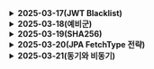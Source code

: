 <details>
  <summary><b>2025-03-17(JWT Blacklist)</b></summary>

# JWT Blacklist with Redis

## Redis를 이용한 JWT Blacklist 구현 이유

1. **빠른 조회 속도**: Redis는 인메모리 데이터 저장소로, 디스크 기반 데이터베이스보다 훨씬 빠른 읽기/쓰기 속도를 제공.

2. **만료 시간 자동 관리**: Redis의 TTL(Time To Live) 기능을 활용하여 만료된 토큰을 자동으로 제거.

3. **분산 환경 지원**: Redis는 분산 시스템에서도 효과적으로 사용할 수 있어, 마이크로서비스 아키텍처에 적합.

4. **메모리 효율성**: 키-값 구조로 데이터를 저장하여 메모리를 효율적으로 사용.

## 구현 방법


## 장점

1. **즉각적인 토큰 무효화**: 사용자 로그아웃이나 보안 위협 감지 시 즉시 토큰을 무효화.

2. **유연한 관리**: 특정 토큰만 선별적으로 무효화할 수 있어 관리의 유연성이 높습니다.

3. **보안 강화**: 탈취된 토큰의 사용을 빠르게 차단하여 보안을 강화.

4. **확장성**: Redis의 분산 구조를 활용하여 시스템 확장이 용이.

## 단점

1. **추가 인프라 필요**: Redis 서버 구축 및 관리에 추가적인 리소스가 필요.

2. **복잡성 증가**: 시스템 아키텍처가 더 복잡해질 수 있음.

3. **네트워크 오버헤드**: 모든 요청마다 Redis를 조회해야 하므로 약간의 지연이 발생할 수 있음.

4. **데이터 일관성**: 분산 환경에서 데이터 동기화에 주의가 필요.

## 구현 시 고려사항

1. **만료 시간 설정**: JWT의 만료 시간과 일치하도록 Redis의 TTL을 설정해야 함.

2. **에러 처리**: Redis 연결 실패 등의 상황에 대한 적절한 에러 처리가 필요.

3. **성능 최적화**: 캐싱 전략을 활용하여 Redis 조회 횟수를 최소화할 수 있음.

4. **보안**: Redis 서버에 대한 적절한 보안 설정이 필요.


### 1. redis config 작성
```java
@Configuration
@EnableCaching
@Slf4j
public class RedisConfig {

    @Value("${spring.data.redis.host}")
    private String redisHost;

    @Value("${spring.data.redis.port}")
    private int redisPort;


    @Bean
    public RedisConnectionFactory redisConnectionFactory() {
        log.info("Redis 연결 설정: {}:{}", redisHost, redisPort);
        return new LettuceConnectionFactory(redisHost, redisPort);
    }

    @Bean
    public RedisTemplate<String, Object> redisTemplate() {
        RedisTemplate<String, Object> redisTemplate = new RedisTemplate<>();
        redisTemplate.setConnectionFactory(redisConnectionFactory());

        // 직렬화 설정 최적화
        redisTemplate.setKeySerializer(new StringRedisSerializer());
        redisTemplate.setValueSerializer(new GenericJackson2JsonRedisSerializer());
        redisTemplate.setHashKeySerializer(new StringRedisSerializer());
        redisTemplate.setHashValueSerializer(new GenericJackson2JsonRedisSerializer());

        // 기본 직렬화
        redisTemplate.setDefaultSerializer(new StringRedisSerializer());

        // 트랜잭션 지원 활성화
        redisTemplate.setEnableDefaultSerializer(true);
        
        return redisTemplate;
    }
}

```


### 2. BlacklistService 작성
```java
@Service
@Slf4j
@RequiredArgsConstructor
public class TokenBlacklistService {

    private final RedisTemplate<String, Object> redisTemplate;
    private final String BLACKLIST_PREFIX = "token:blacklist:";


    // 토큰 블랙리스트 추가
    public void addToBlacklist(String token, Date expirationTime) {
        try {
            long ttl = expirationTime.getTime() - System.currentTimeMillis();
            if (ttl > 0) {
                String tokenHash = DigestUtils.sha256Hex(token);
                String key = BLACKLIST_PREFIX + tokenHash;
                redisTemplate.opsForValue().set(key, "blacklisted", ttl, TimeUnit.MILLISECONDS);
                log.info("토큰이 블랙리스트에 추가되었습니다 토큰해쉬{}. 남은 시간: {}ms",tokenHash, ttl);
            } else {
                log.info("이미 만료된 토큰입니다. 블랙리스트에 추가하지 않습니다.");
            }
        } catch (Exception e) {
            log.error("토큰 블랙리스트 추가 중 오류 발생: {}", e.getMessage(), e);
        }
    }


    
    // 토큰 블랙리스트 확인
    public boolean isBlacklisted(String token) {
        try {
            String tokenHash = DigestUtils.sha256Hex(token);
            String key = BLACKLIST_PREFIX + tokenHash;
            boolean isBlacklisted = Boolean.TRUE.equals(redisTemplate.hasKey(key));
            if (isBlacklisted) {
                log.debug("토큰이 블랙리스트에 있습니다: {}", token.substring(0, 10));
            }
            return isBlacklisted;
        } catch (Exception e) {
            log.error("토큰 블랙리스트 확인 중 오류 발생: {}", e.getMessage(), e);
            return false;
        }
    }

}

```

### 3. 사용

```java
    // 블랙리스트 추가
    public void blacklistToken(String token) {
        try {
            Date expirationDate = getTokenExpiration(token);

            tokenBlacklistService.addToBlacklist(token, expirationDate);
            log.info("Blacklisted token: " + token.substring(0, 10));

        } catch ( Exception e ) {
            log.error("토큰 추가 오류: {}", e.getMessage());
        }
    }

    // 토큰 유효성 검증
    public boolean validateToken(String token) {
        try {
            if (tokenBlacklistService.isBlacklisted(token)) {
                log.warn("블랙리스트에 등록된 토큰입니다: {}", token.substring(0, 10));
                return false;
            }

            // 토큰 파싱 시도
            Jws<Claims> claims = Jwts.parserBuilder().setSigningKey(key).build().parseClaimsJws(token);

            // 만료 확인
            boolean isValid = !claims.getBody().getExpiration().before(new Date());
            if (isValid) {
                log.debug("유효한 토큰: {}, 사용자: {}", token.substring(0, 10), claims.getBody().getSubject());
            } else {
                log.warn("만료된 토큰: {}", token.substring(0, 10));
            }
            return isValid;
        } catch (ExpiredJwtException e) {
            log.warn("만료된 JWT 토큰: {}", e.getMessage());
            return false;
        } catch (UnsupportedJwtException e) {
            log.error("지원되지 않는 JWT 토큰: {}", e.getMessage());
            return false;
        } catch (MalformedJwtException e) {
            log.error("잘못된 형식의 JWT 토큰: {}", e.getMessage());
            return false;
        } catch (SignatureException e) {
            log.error("유효하지 않은 JWT 서명: {}", e.getMessage());
            return false;
        } catch (JwtException | IllegalArgumentException e) {
            log.error("잘못된 JWT 토큰: {}", e.getMessage());
            return false;
        }
    }

```

</details>

<details>
<summary><b>2025-03-18(예비군)</summary>
</details>

<details>
<summary><b>2025-03-19(SHA256)</b></summary>

# SHA-256 (Secure Hash Algorithm 256-bit)

## SHA-256이란?

SHA-256은 미국 국가안보국(NSA)에서 설계하고 미국 국립표준기술연구소(NIST)에서 2001년에 표준으로 발표한 암호화 해시 함수입니다. SHA-2 계열 중 일부로, 가장 널리 사용되는 해시 알고리즘 중 하나입니다.

## 주요 특징

1. **고정 출력 길이**: 입력 데이터의 크기와 상관없이 항상 256비트(32바이트)의 해시값을 생성합니다.

2. **일방향성**: 해시값으로부터 원본 데이터를 역산하는 것이 계산적으로 불가능합니다.

3. **충돌 저항성**: 서로 다른 두 입력값이 동일한 해시값을 생성할 확률이 극히 낮습니다.

4. **눈사태 효과**: 입력 데이터의 작은 변화도 완전히 다른 해시값을 생성합니다.

5. **결정론적**: 동일한 입력에 대해 항상 동일한 출력값을 생성합니다.

## 작동 원리

1. **전처리(Preprocessing)**:
   - 메시지에 패딩을 추가하여 512비트 블록의 배수가 되도록 합니다.
   - 원본 메시지 길이를 64비트 값으로 표현하여 마지막 블록에 추가합니다.

2. **초기 해시값 설정**:
   - 8개의 32비트 상수로 초기 해시값을 설정합니다.
   - 이 상수들은 처음 8개 소수(2, 3, 5, 7, 11, 13, 17, 19)의 제곱근에서 소수부분의 처음 32비트로 구성됩니다.

3. **메시지 처리**:
   - 메시지를 512비트 블록으로 나누어 처리합니다.
   - 각 블록은 64단계의 압축 함수를 통과합니다.
   - 압축 함수는 논리 연산(AND, OR, XOR, NOT), 비트 회전, 덧셈을 사용하여 해시값을 업데이트합니다.

4. **최종 해시값 생성**:
   - 모든 블록 처리 후, 8개의 32비트 워드를 연결하여 최종 256비트 해시값을 생성합니다.

## 활용 분야

1. **데이터 무결성 검증**: 파일 다운로드, 소프트웨어 배포 시 무결성 확인에 사용됩니다.

2. **비밀번호 저장**: 비밀번호를 평문으로 저장하지 않고 해시값으로 저장할 때 사용됩니다.

3. **디지털 서명**: 메시지의 해시값을 암호화하여 디지털 서명을 생성합니다.

4. **블록체인**: 트랜잭션 검증과 블록 연결에 사용됩니다.

5. **JWT 토큰**: 토큰의 서명에 사용되어 무결성을 보장합니다.

</details>


<details>
<summary><b>2025-03-20(JPA FetchType 전략)</summary>

## FetchType.LAZY (지연 로딩)

### 작동 방식

1. `DiaryTag` 엔티티를 조회할 때, `diary` 필드에는 실제 `Diary` 객체가 아닌 프록시(proxy) 객체가 담깁니다.
2. 이 프록시 객체는 실제 데이터를 가지고 있지 않지만, 필요할 때 데이터베이스에서 실제 객체를 로드할 수 있는 참조를 가지고 있습니다.
3. 코드에서 `diaryTag.getDiary().getTitle()`과 같이 실제로 Diary의 속성에 접근할 때만 데이터베이스 쿼리가 실행됩니다.

### 장점

1. **메모리 효율성**: 필요한 데이터만 로드하므로 메모리 사용량이 줄어듭니다.
2. **초기 로딩 속도**: 연관 엔티티를 즉시 로드하지 않으므로 초기 로딩 시간이 단축됩니다.
3. **불필요한 데이터 로딩 방지**: 연관 엔티티를 사용하지 않는 경우 데이터베이스에서 로드하지 않습니다.

### 장단점 요약

**지연 로딩(LAZY)**

- **장점**: 필요한 데이터만 가져오므로 메모리와 초기 로딩 시간을 절약할 수 있습니다.
- **단점**: 나중에 데이터에 접근할 때 추가 데이터베이스 조회가 필요하므로, 여러 개체에 반복 접근하면 느려질 수 있습니다.

**즉시 로딩(EAGER)**

- **장점**: 나중에 데이터에 접근할 때 추가 조회가 필요 없어 빠릅니다.
- **단점**: 필요하지 않은 데이터까지 모두 가져오므로 메모리 사용량이 증가하고 초기 로딩 시간이 길어질 수 있습니다.

대부분의 경우 지연 로딩(LAZY)을 사용하는 것이 효율적이지만, 항상 함께 사용되는 관련 데이터라면 즉시 로딩(EAGER)이 더 효율적일 수 있습니다.

FetchType.LAZY를 사용하면, DiaryTag만 조회하고 연결된 Diary는 아직 조회하지 않는 상태로 둡니다. 이렇게 하면 처음에 필요한 데이터만 가져와서 시스템 자원을 효율적으로 사용할 수 있습니다.

그런데 이후에 코드에서 `diaryTag.getDiary().getTitle()`처럼 실제로 Diary 정보가 필요해지는 시점이 되면, 그때 JPA가 자동으로 추가 쿼리를 실행해서 Diary 정보를 데이터베이스에서 가져옵니다. 이런 방식을 "지연 로딩"이라고 합니다.

반면 FetchType.EAGER를 사용하면, DiaryTag를 조회할 때 연결된 Diary 정보까지 한 번에 모두 가져옵니다. 나중에 Diary 정보가 필요하지 않더라도 무조건 함께 로딩하기 때문에, 데이터가 많을 경우 메모리를 더 많이 사용하게 됩니다.

두 방식의 선택은 애플리케이션의 특성에 따라 달라집니다:

- 거의 항상 연관 엔티티의 정보가 필요하다면 EAGER가 효율적일 수 있습니다
- 가끔만 연관 엔티티 정보가 필요하거나, 조건에 따라 필요할 때만 LAZY가 효율적입니다

JPA에서는 일반적으로 @ManyToOne 관계에서는 EAGER가 기본값이고, @OneToMany나 @ManyToMany 관계에서는 LAZY가 기본값입니다. 하지만 성능 최적화를 위해 개발자가 직접 설정을 변경하는 경우가 많습니다.

</details>


<details>
<summary><b>2025-03-21(동기와 비동기)</summary>

## 동기 (Synchronous)

- 요청과 결과가 동시에 일어나는 방식
- 순차적으로 작업 처리
- 한 작업이 완료될 때까지 다음 작업 대기
- 장점: 설계가 간단하고 직관적
- 단점: 결과를 기다리는 동안 다른 작업 불가능

## 비동기 (Asynchronous)

- 요청과 결과가 동시에 일어나지 않는 방식
- 여러 작업을 병렬적으로 처리 가능
- 작업 완료를 기다리지 않고 다음 작업 진행
- 장점: 자원을 효율적으로 사용, 여러 작업 동시 처리
- 단점: 설계가 복잡하고 디버깅이 어려움

## 비교

| 특성 | 동기 | 비동기 |
|------|------|--------|
| 처리 방식 | 순차적 | 병렬적 |
| 코드 흐름 | 직관적 | 복잡 |
| 자원 활용 | 비효율적 | 효율적 |
| 응답 대기 | 필수 | 선택적 |

## 사용 예시

- 동기: 은행 송금, 데이터베이스 트랜잭션
- 비동기: 웹 API 요청, 파일 입출력, UI 업데이트

</details>
